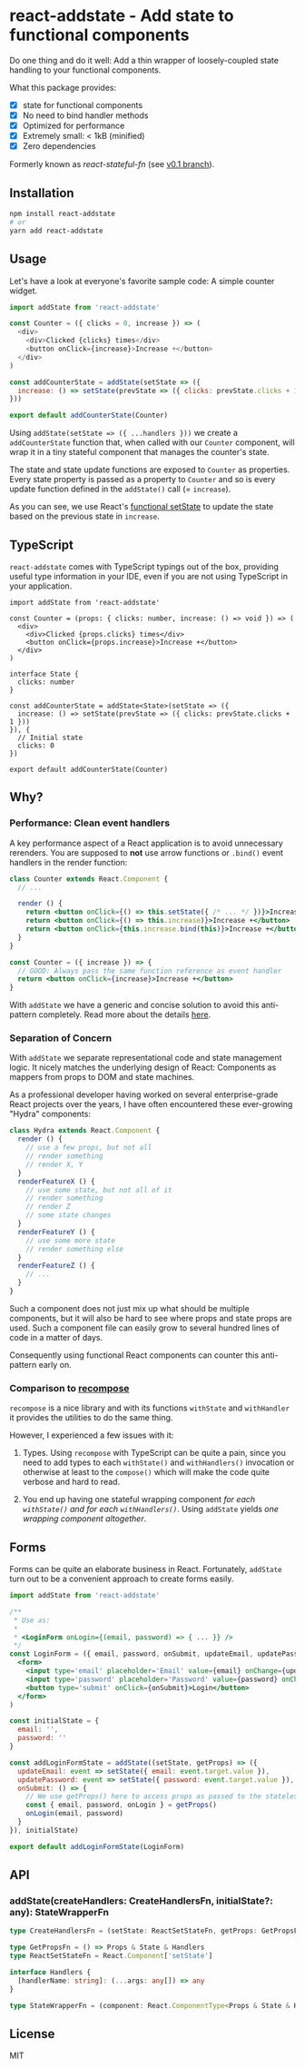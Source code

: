 # react-addstate - Add state to functional components

<!--
[![Build Status](https://travis-ci.org/andywer/react-addstate.svg?branch=master)](https://travis-ci.org/andywer/react-addstate)
[![NPM Version](https://img.shields.io/npm/v/react-addstate.svg)](https://www.npmjs.com/package/react-addstate)
[![JavaScript Style Guide](https://img.shields.io/badge/code%20style-standard-brightgreen.svg)](http://standardjs.com/)
-->

Do one thing and do it well: Add a thin wrapper of loosely-coupled state handling to your functional components.

What this package provides:

- [x] state for functional components
- [x] No need to bind handler methods
- [x] Optimized for performance
- [x] Extremely small: < 1kB (minified)
- [x] Zero dependencies

Formerly known as *react-stateful-fn* (see [v0.1 branch](https://github.com/andywer/react-stateful-fn/tree/v0.1)).


## Installation

```sh
npm install react-addstate
# or
yarn add react-addstate
```


## Usage

Let's have a look at everyone's favorite sample code: A simple counter widget.

```js
import addState from 'react-addstate'

const Counter = ({ clicks = 0, increase }) => (
  <div>
    <div>Clicked {clicks} times</div>
    <button onClick={increase}>Increase +</button>
  </div>
)

const addCounterState = addState(setState => ({
  increase: () => setState(prevState => ({ clicks: prevState.clicks + 1 }))
}))

export default addCounterState(Counter)
```

Using `addState(setState => ({ ...handlers }))` we create a `addCounterState` function that, when called with our `Counter` component, will wrap it in a tiny stateful component that manages the counter's state.

The state and state update functions are exposed to `Counter` as properties. Every state property is passed as a property to `Counter` and so is every update function defined in the `addState()` call (= `increase`).

As you can see, we use React's [functional setState](https://medium.freecodecamp.com/functional-setstate-is-the-future-of-react-374f30401b6b) to update the state based on the previous state in `increase`.


## TypeScript

`react-addstate` comes with TypeScript typings out of the box, providing useful type information in your IDE, even if you are not using TypeScript in your application.

```tsx
import addState from 'react-addstate'

const Counter = (props: { clicks: number, increase: () => void }) => (
  <div>
    <div>Clicked {props.clicks} times</div>
    <button onClick={props.increase}>Increase +</button>
  </div>
)

interface State {
  clicks: number
}

const addCounterState = addState<State>(setState => ({
  increase: () => setState(prevState => ({ clicks: prevState.clicks + 1 }))
}), {
  // Initial state
  clicks: 0
})

export default addCounterState(Counter)
```


## Why?

### Performance: Clean event handlers

A key performance aspect of a React application is to avoid unnecessary rerenders. You are supposed to **not** use arrow functions or `.bind()` event handlers in the render function:

```jsx
class Counter extends React.Component {
  // ...

  render () {
    return <button onClick={() => this.setState({ /* ... */ })}>Increase +</button>   // BAD
    return <button onClick={() => this.increase)}>Increase +</button>                 // BAD
    return <button onClick={this.increase.bind(this)}>Increase +</button>             // BAD
  }
}

const Counter = ({ increase }) => {
  // GOOD: Always pass the same function reference as event handler
  return <button onClick={increase}>Increase +</button>
}
```

With `addState` we have a generic and concise solution to avoid this anti-pattern completely. Read more about the details [here](https://medium.com/@machnicki/handle-events-in-react-with-arrow-functions-ede88184bbb).

### Separation of Concern

With `addState` we separate representational code and state management logic. It nicely matches the underlying design of React: Components as mappers from props to DOM and state machines.

As a professional developer having worked on several enterprise-grade React projects over the years, I have often encountered these ever-growing "Hydra" components:

```jsx
class Hydra extends React.Component {
  render () {
    // use a few props, but not all
    // render something
    // render X, Y
  }
  renderFeatureX () {
    // use some state, but not all of it
    // render something
    // render Z
    // some state changes
  }
  renderFeatureY () {
    // use some more state
    // render something else
  }
  renderFeatureZ () {
    // ...
  }
}
```

Such a component does not just mix up what should be multiple components, but it will also be hard to see where props and state props are used. Such a component file can easily grow to several hundred lines of code in a matter of days.

Consequently using functional React components can counter this anti-pattern early on.

### Comparison to [recompose](https://github.com/acdlite/recompose)

`recompose` is a nice library and with its functions `withState` and `withHandler` it provides the utilities to do the same thing.

However, I experienced a few issues with it:

1. Types. Using `recompose` with TypeScript can be quite a pain, since you need to add types to each `withState()` and `withHandlers()` invocation or otherwise at least to the `compose()` which will make the code quite verbose and hard to read.

2. You end up having one stateful wrapping component *for each `withState()` and for each `withHandlers()`*. Using `addState` yields *one wrapping component altogether*.


## Forms

Forms can be quite an elaborate business in React. Fortunately, `addState` turn out to be a convenient approach to create forms easily.

```jsx
import addState from 'react-addstate'

/**
 * Use as:
 *
 * <LoginForm onLogin={(email, password) => { ... }} />
 */
const LoginForm = ({ email, password, onSubmit, updateEmail, updatePassword }) => (
  <form>
    <input type='email' placeholder='Email' value={email} onChange={updateEmail} />
    <input type='password' placeholder='Password' value={password} onChange={updatePassword} />
    <button type='submit' onClick={onSubmit}>Login</button>
  </form>
)

const initialState = {
  email: '',
  password: ''
}

const addLoginFormState = addState((setState, getProps) => ({
  updateEmail: event => setState({ email: event.target.value }),
  updatePassword: event => setState({ password: event.target.value }),
  onSubmit: () => {
    // We use getProps() here to access props as passed to the stateless LoginForm
    const { email, password, onLogin } = getProps()
    onLogin(email, password)
  }
}), initialState)

export default addLoginFormState(LoginForm)
```


## API

### addState(createHandlers: CreateHandlersFn, initialState?: any): StateWrapperFn

```ts
type CreateHandlersFn = (setState: ReactSetStateFn, getProps: GetPropsFn) => Handlers

type GetPropsFn = () => Props & State & Handlers
type ReactSetStateFn = React.Component['setState']

interface Handlers {
  [handlerName: string]: (...args: any[]) => any
}

type StateWrapperFn = (component: React.ComponentType<Props & State & Handlers>) => React.ComponentType<Props>
```


## License

MIT
